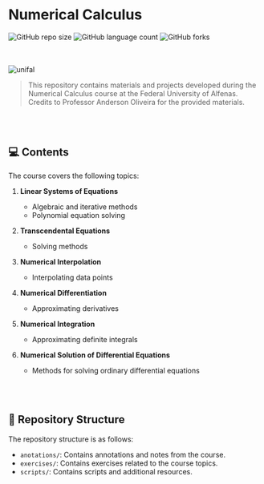 # Numerical Calculus

![GitHub repo size](https://img.shields.io/github/repo-size/giovananog/numerical-calculus?style=for-the-badge)
![GitHub language count](https://img.shields.io/github/languages/count/giovananog/numerical-calculus?style=for-the-badge)
![GitHub forks](https://img.shields.io/github/forks/giovananog/numerical-calculus?style=for-the-badge)

<br><br>
<img src="https://www.unifal-mg.edu.br/portal2/wp-content/uploads/sites/52/2018/04/cropped-logo-unifal-1.png" alt="unifal">

> This repository contains materials and projects developed during the Numerical Calculus course at the Federal University of Alfenas. Credits to Professor Anderson Oliveira for the provided materials.

<br><br>
## 💻 Contents

The course covers the following topics:

1. **Linear Systems of Equations**
   - Algebraic and iterative methods
   - Polynomial equation solving

2. **Transcendental Equations**
   - Solving methods

3. **Numerical Interpolation**
   - Interpolating data points

4. **Numerical Differentiation**
   - Approximating derivatives

5. **Numerical Integration**
   - Approximating definite integrals

6. **Numerical Solution of Differential Equations**
   - Methods for solving ordinary differential equations

<br><br>
## 📁 Repository Structure

The repository structure is as follows:

- `anotations/`: Contains annotations and notes from the course.
- `exercises/`: Contains exercises related to the course topics.
- `scripts/`: Contains scripts and additional resources.

